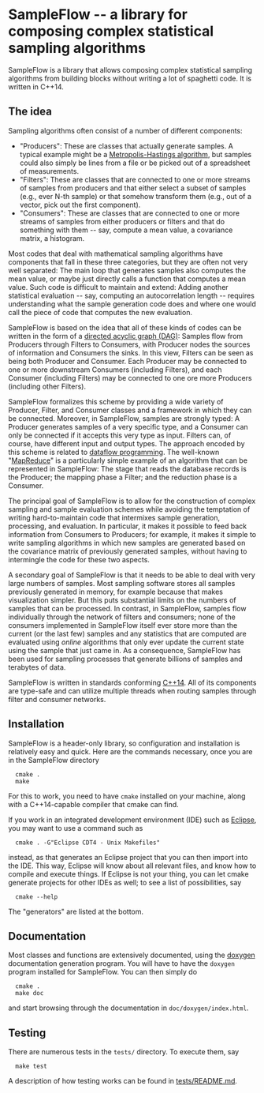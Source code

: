 SampleFlow -- a library for composing complex statistical sampling algorithms
=============================================================================

SampleFlow is a library that allows composing complex statistical sampling
algorithms from building blocks without writing a lot of spaghetti
code. It is written in C++14.


## The idea

Sampling algorithms often consist of a number of different components:

* "Producers": These are classes that actually generate
  samples. A typical example might be a [Metropolis-Hastings
  algorithm](https://en.wikipedia.org/wiki/Metropolis%E2%80%93Hastings_algorithm),
  but samples could also simply be lines from a file or be picked out
  of a spreadsheet of measurements.
* "Filters": These are classes that are connected to one or more
  streams of samples from producers and that either select a subset of
  samples (e.g., ever N-th sample) or that somehow transform them
  (e.g., out of a vector, pick out the first component).
* "Consumers": These are classes that are connected to one or more
  streams of samples from either producers or filters and that do
  something with them -- say, compute a mean value, a covariance
  matrix, a histogram.

Most codes that deal with mathematical sampling algorithms have
components that fall in these three categories, but they are often not
very well separated: The main loop that generates samples also
computes the mean value, or maybe just directly calls a function that
computes a mean value. Such code is difficult to maintain and extend:
Adding another statistical evaluation -- say, computing an
autocorrelation length -- requires understanding what the sample
generation code does and where one would call the piece of code that
computes the new evaluation.

SampleFlow is based on the idea that all of these kinds of codes can
be written in the form of a [directed acyclic graph
(DAG)](https://en.wikipedia.org/wiki/Directed_acyclic_graph): Samples
flow from Producers through Filters to Consumers, with Producer nodes
the sources of information and Consumers the sinks. In this view,
Filters can be seen as being both Producer and Consumer. Each Producer
may be connected to one or more downstream Consumers (including
Filters), and each Consumer (including Filters) may be connected to
one ore more Producers (including other Filters).

SampleFlow formalizes this scheme by providing a wide variety of
Producer, Filter, and Consumer classes and a framework in which they
can be connected. Moreover, in SampleFlow, samples are strongly typed:
A Producer generates samples of a very specific type, and a Consumer
can only be connected if it accepts this very type as input. Filters
can, of course, have different input and output types. The approach
encoded by this scheme is related to [dataflow
programming](https://en.wikipedia.org/wiki/Dataflow). The well-known
"[MapReduce](https://en.wikipedia.org/wiki/MapReduce)" is a particularly
simple example of an algorithm that can be represented in SampleFlow:
The stage that reads the database records is the Producer; the mapping
phase a Filter; and the reduction phase is a Consumer.

The principal goal of SampleFlow is to allow for the construction of
complex sampling and sample evaluation schemes while avoiding the
temptation of writing hard-to-maintain code that intermixes sample
generation, processing, and evaluation. In particular, it makes it
possible to feed back information from Consumers to Producers; for
example, it makes it simple to write sampling algorithms in which new
samples are generated based on the covariance matrix of previously
generated samples, without having to intermingle the code for these
two aspects.

A secondary goal of SampleFlow is that it needs to be able to deal
with very large numbers of samples. Most sampling software stores all
samples previously generated in memory, for example because that makes
visualization simpler. But this puts substantial limits on the numbers
of samples that can be processed. In contrast, in SampleFlow, samples
flow individually through the network of filters and consumers; none
of the consumers implemented in SampleFlow itself ever store more than
the current (or the last few) samples and any statistics that are
computed are evaluated using *online* algorithms that only ever update
the current state using the sample that just came in. As a
consequence, SampleFlow has been used for sampling processes that
generate billions of samples and terabytes of data.

SampleFlow is written in standards conforming
[C++14](https://en.wikipedia.org/wiki/C%2B%2B14). All of its
components are type-safe and can utilize multiple threads when routing
samples through filter and consumer networks.


## Installation

SampleFlow is a header-only library, so configuration and installation
is relatively easy and quick. Here are the commands necessary, once
you are in the SampleFlow directory

```
  cmake .
  make
```

For this to work, you need to have `cmake` installed on your machine,
along with a C++14-capable compiler that cmake can find.

If you work in an integrated development environment (IDE) such as
[Eclipse](https://www.eclipse.org/), you may want to use a command
such as

```
  cmake . -G"Eclipse CDT4 - Unix Makefiles"
```
instead, as that generates an Eclipse project that you can then import
into the IDE. This way, Eclipse will know about all relevant files,
and know how to compile and execute things. If Eclipse is not your
thing, you can let cmake generate projects for other IDEs as well; to
see a list of possibilities, say

```
  cmake --help
```

The "generators" are listed at the bottom.



## Documentation

Most classes and functions are extensively documented, using the
[doxygen](http://www.doxygen.nl/) documentation generation
program. You will have to have the `doxygen` program installed for
SampleFlow. You can then simply do

```
  cmake .
  make doc
```

and start browsing through the documentation in `doc/doxygen/index.html`.



## Testing

There are numerous tests in the `tests/` directory. To execute them,
say

```
  make test
```

A description of how testing works can be found in
[tests/README.md](tests/README.md).
